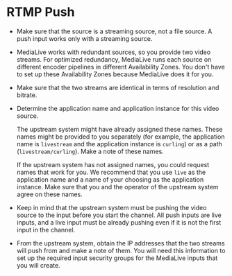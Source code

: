 # RTMP Push<a name="planning-rtmp-push"></a>
+ Make sure that the source is a streaming source, not a file source\. A push input works only with a streaming source\.
+ MediaLive works with redundant sources, so you provide two video streams\. For optimized redundancy, MediaLive runs each source on different encoder pipelines in different Availability Zones\. You don't have to set up these Availability Zones because MediaLive does it for you\.
+ Make sure that the two streams are identical in terms of resolution and bitrate\. 
+ Determine the application name and application instance for this video source\. 

  The upstream system might have already assigned these names\. These names might be provided to you separately \(for example, the application name is `livestream` and the application instance is `curling`\) or as a path \(`livestream/curling`\)\. Make a note of these names\.

  If the upstream system has not assigned names, you could request names that work for you\. We recommend that you use `live` as the application name and a name of your choosing as the application instance\. Make sure that you and the operator of the upstream system agree on these names\. 
+ Keep in mind that the upstream system must be pushing the video source to the input before you start the channel\. All push inputs are live inputs, and a live input must be already pushing even if it is not the first input in the channel\. 
+ From the upstream system, obtain the IP addresses that the two streams will push from and make a note of them\. You will need this information to set up the required input security groups for the MediaLive inputs that you will create\.